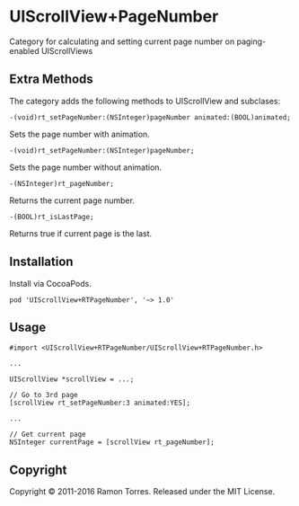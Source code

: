 UIScrollView+PageNumber
===

Category for calculating and setting current page number on paging-enabled UIScrollViews

## Extra Methods

The category adds the following methods to UIScrollView and subclases:

`-(void)rt_setPageNumber:(NSInteger)pageNumber animated:(BOOL)animated;`

Sets the page number with animation.

`-(void)rt_setPageNumber:(NSInteger)pageNumber;`

Sets the page number without animation.

`-(NSInteger)rt_pageNumber;`

Returns the current page number.

`-(BOOL)rt_isLastPage;`

Returns true if current page is the last.

## Installation

Install via CocoaPods.

	pod 'UIScrollView+RTPageNumber', '~> 1.0'

## Usage

	#import <UIScrollView+RTPageNumber/UIScrollView+RTPageNumber.h>

	...

	UIScrollView *scrollView = ...;

	// Go to 3rd page
	[scrollView rt_setPageNumber:3 animated:YES];

	...

	// Get current page
	NSInteger currentPage = [scrollView rt_pageNumber];

## Copyright

Copyright © 2011-2016 Ramon Torres. Released under the MIT License.
